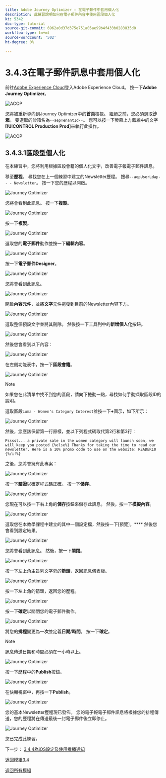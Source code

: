 ```yaml
---
title: Adobe Journey Optimizer — 在電子郵件中套用個人化
description: 此練習說明如何在電子郵件內容中使用區段個人化
kt: 5342
doc-type: tutorial
source-git-commit: 6962a0d37d375e751a05ae99b4f433b0283835d0
workflow-type: tm+mt
source-wordcount: '502'
ht-degree: 0%

---
```


# 3.4.3在電子郵件訊息中套用個人化

前往[Adobe Experience Cloud](https://experience.adobe.com)登入Adobe Experience Cloud。 按一下&#x200B;**Adobe Journey Optimizer**。

![ACOP](./../../../modules/ajo-b2c/module3.2/images/acophome.png)

您將被重新導向到Journey Optimizer中的&#x200B;**首頁**&#x200B;檢視。 繼續之前，您必須選取&#x200B;**沙箱**。 要選取的沙箱名為``--aepTenantId--``。 您可以按一下熒幕上方藍線中的文字&#x200B;**[!UICONTROL Production Prod]**&#x200B;來執行此操作。

![ACOP](./../../../modules/ajo-b2c/module3.2/images/acoptriglp.png)

## 3.4.3.1區段型個人化

在本練習中，您將利用根據區段會籍的個人化文字，改善電子報電子郵件訊息。

移至&#x200B;**歷程**。 尋找您在上一個練習中建立的Newsletter歷程。 搜尋`--aepUserLdap-- - Newsletter`。 按一下您的歷程以開啟。

![Journey Optimizer](./images/sbp1.png)

您將會看到此訊息。 按一下&#x200B;**複製**。

![Journey Optimizer](./images/sbp2.png)

按一下&#x200B;**複製**。

![Journey Optimizer](./images/sbp3.png)

選取您的&#x200B;**電子郵件**&#x200B;動作並按一下&#x200B;**編輯內容**。

![Journey Optimizer](./images/sbp3a.png)

按一下&#x200B;**電子郵件Designer**。

![Journey Optimizer](./images/sbp4.png)

您將會看到此訊息。

![Journey Optimizer](./images/sbp5.png)

開啟&#x200B;**內容元件**，並將&#x200B;**文字**&#x200B;元件拖曳到目前的Newsletter內容下方。

![Journey Optimizer](./images/sbp6.png)

選取整個預設文字並將其刪除。 然後按一下工具列中的&#x200B;**新增個人化**&#x200B;按鈕。

![Journey Optimizer](./images/sbp7.png)

然後您會看到以下內容：

![Journey Optimizer](./images/seg1.png)

在左側功能表中，按一下&#x200B;**區段會籍**。

![Journey Optimizer](./images/seg2.png)

>[!NOTE]
>
>如果您在此清單中找不到您的區段，請向下捲動一點，尋找如何手動擷取區段ID的說明。

選取區段`Luma - Women's Category Interest`並按一下&#x200B;**+**&#x200B;圖示，如下所示：

![Journey Optimizer](./images/seg3.png)

然後，您應該保留第一行原樣，並以下列程式碼取代第2行和第3行：

``
    Psssst... a private sale in the women category will launch soon, we will keep you posted
{%else%}
    Thanks for taking the time to read our newsletter. Here is a 10% promo code to use on the website: READER10
{%/if%}
``

之後，您將會擁有此專案：

![Journey Optimizer](./images/seg4.png)

按一下&#x200B;**驗證**&#x200B;以確定程式碼正確。 按一下&#x200B;**儲存**。

![Journey Optimizer](./images/sbp8.png)

您現在可以按一下右上角的&#x200B;**儲存**&#x200B;按鈕來儲存此訊息。 然後，按一下&#x200B;**模擬內容**。

![Journey Optimizer](./images/sbp9.png)

選取您在本教學課程中建立的其中一個設定檔，然後按一下[預覽]。**** 然後您會看到設定結果。

![Journey Optimizer](./images/sbp10.png)

您將會看到此訊息。 然後，按一下&#x200B;**關閉**。

![Journey Optimizer](./images/sbp10fff.png)

按一下左上角主旨列文字旁的&#x200B;**箭頭**，返回訊息儀表板。

![Journey Optimizer](./images/sbp11.png)

按一下左上角的箭頭，返回您的歷程。

![Journey Optimizer](./images/oc79afff.png)

按一下&#x200B;**確定**&#x200B;以關閉您的電子郵件動作。

![Journey Optimizer](./images/oc79bfff.png)

將您的&#x200B;**排程**&#x200B;變更為&#x200B;**一次**&#x200B;並定義&#x200B;**日期/時間**。 按一下&#x200B;**確定**。

>[!NOTE]
>
>訊息傳送日期和時間必須在一小時以上。

![Journey Optimizer](./images/sbp18.png)

按一下歷程中的&#x200B;**Publish**&#x200B;按鈕。

![Journey Optimizer](./images/sbp19.png)

在快顯視窗中，再按一下&#x200B;**Publish**。

![Journey Optimizer](./images/sbp20.png)

您的基本Newsletter歷程現已發佈。 您的電子報電子郵件訊息將根據您的排程傳送，您的歷程將在傳送最後一封電子郵件後立即停止。

![Journey Optimizer](./images/sbp20fff.png)

您已完成此練習。

下一步： [3.4.4為iOS設定及使用推播通知](./ex4.md)

[返回模組3.4](./journeyoptimizer.md)

[返回所有模組](../../../overview.md)
